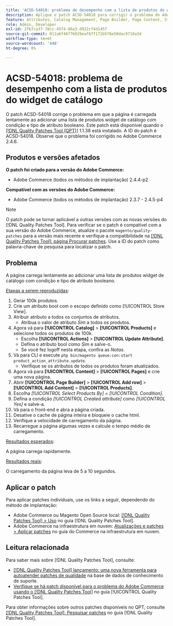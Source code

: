 ```yaml
---
title: 'ACSD-54018: problema de desempenho com a lista de produtos do widget de catálogo'
description: Aplique o patch ACSD-54018 para corrigir o problema do Adobe Commerce em que a página é carregada lentamente ao adicionar uma lista de produtos widget de catálogo com condição e tipo de atributo booleano.
feature: Attributes, Catalog Management, Page Builder, Page Content, Storefront
role: Admin, Developer
exl-id: 2fb7ca37-78cc-45f4-86a3-d922cf4d1457
source-git-commit: 011a6f46f76029eaf67f172b576e58dac9710a3d
workflow-type: tm+mt
source-wordcount: '440'
ht-degree: 0%

---
```


# ACSD-54018: problema de desempenho com a lista de produtos do widget de catálogo

O patch ACSD-54018 corrige o problema em que a página é carregada lentamente ao adicionar uma lista de produtos widget de catálogo com condição e tipo de atributo booleano. Este patch está disponível quando o [[!DNL Quality Patches Tool (QPT)]](https://experienceleague.adobe.com/pt-br/docs/commerce-operations/tools/quality-patches-tool/quality-patches-tool-to-self-serve-quality-patches) 1.1.38 está instalado. A ID do patch é ACSD-54018. Observe que o problema foi corrigido no Adobe Commerce 2.4.6.

## Produtos e versões afetados

**O patch foi criado para a versão do Adobe Commerce:**

* Adobe Commerce (todos os métodos de implantação) 2.4.4-p2

**Compatível com as versões do Adobe Commerce:**

* Adobe Commerce (todos os métodos de implantação) 2.3.7 - 2.4.5-p4

>[!NOTE]
>
>O patch pode se tornar aplicável a outras versões com as novas versões do [!DNL Quality Patches Tool]. Para verificar se o patch é compatível com a sua versão do Adobe Commerce, atualize o pacote `magento/quality-patches` para a versão mais recente e verifique a compatibilidade na [[!DNL Quality Patches Tool]: página Procurar patches](https://experienceleague.adobe.com/tools/commerce-quality-patches/index.html?lang=pt-BR). Use a ID do patch como palavra-chave de pesquisa para localizar o patch.

## Problema

A página carrega lentamente ao adicionar uma lista de produtos widget de catálogo com condição e tipo de atributo booleano.

<u>Etapas a serem reproduzidas</u>:

1. Gerar 100k produtos.
1. Crie um atributo bool com o escopo definido como [!UICONTROL Store View].
1. Atribuir atributo a todos os conjuntos de atributos.
   * Atribua o valor de atributo *Sim* a todos os produtos.
1. Agora vá para **[!UICONTROL Catalog]** > **[!UICONTROL Products]** e selecione todos os produtos de 100k.
   * Escolha **[!UICONTROL Actions]** > **[!UICONTROL Update Attribute]**.
   * Defina o atributo bool como *Sim* e salve-o.
   * Se você fez logoff nesta etapa, confira as *Notas*.
1. Vá para CLI e execute `php bin/magento queue:con:start product_action_attribute.update`.
   * Verifique se os atributos de todos os produtos foram atualizados.
1. Agora vá para **[!UICONTROL Content]** > **[!UICONTROL Pages]** e crie uma nova página.
1. Abrir **[!UICONTROL Page Builder]** > **[!UICONTROL Add row]** > **[!UICONTROL Add Content]** > **[!UICONTROL Products]**.
1. Escolha *[!UICONTROL Select Products By]* = *[!UICONTROL Condition]*.
1. Defina a condição *[!UICONTROL Created attribute]* como *[!UICONTROL Yes]* e salve-a.
1. Vá para o front-end e abra a página criada.
1. Desative o cache de página inteira e bloqueie o cache html.
1. Verifique a velocidade de carregamento da página.
1. Recarregue a página algumas vezes e calcule o tempo médio de carregamento.

<u>Resultados esperados</u>:

A página carrega rapidamente.

<u>Resultados reais</u>:

O carregamento da página leva de 5 a 10 segundos.

## Aplicar o patch

Para aplicar patches individuais, use os links a seguir, dependendo do método de implantação:

* Adobe Commerce ou Magento Open Source local: [[!DNL Quality Patches Tool] > Uso](/help/tools/quality-patches-tool/usage.md) no guia [!DNL Quality Patches Tool].
* Adobe Commerce na infraestrutura em nuvem: [Atualizações e patches > Aplicar patches](https://experienceleague.adobe.com/docs/commerce-cloud-service/user-guide/develop/upgrade/apply-patches.html?lang=pt-BR) no guia do Commerce na infraestrutura em nuvem.

## Leitura relacionada

Para saber mais sobre [!DNL Quality Patches Tool], consulte:

* [[!DNL Quality Patches Tool] lançamento: uma nova ferramenta para autoatender patches de qualidade](https://experienceleague.adobe.com/pt-br/docs/commerce-operations/tools/quality-patches-tool/quality-patches-tool-to-self-serve-quality-patches) na base de dados de conhecimento de suporte.
* [Verifique se há patch disponível para o problema do Adobe Commerce usando o  [!DNL Quality Patches Tool]](/help/tools/quality-patches-tool/patches-available-in-qpt/check-patch-for-magento-issue-with-magento-quality-patches.md) no guia [!UICONTROL Quality Patches Tool].


Para obter informações sobre outros patches disponíveis no QPT, consulte [[!DNL Quality Patches Tool]: Pesquisar patches](https://experienceleague.adobe.com/tools/commerce-quality-patches/index.html?lang=pt-BR) no guia [!DNL Quality Patches Tool].
